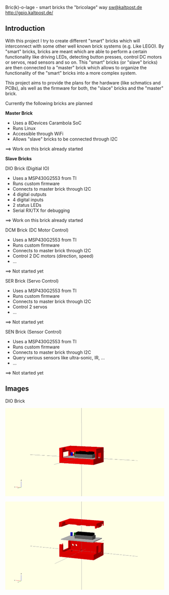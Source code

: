 Bric(k)-o-lage - smart bricks the "bricolage" way
sw@kaltpost.de
http://gpio.kaltpost.de/


Introduction
------------

With this project I try to create different "smart" bricks which will interconnect with some other well 
known brick systems (e.g. Like LEGO). By "smart" bricks, bricks are meant which are able to perform a certain 
functionality like driving LEDs, detecting button presses, control DC motors or servos, read sensors 
and so on. This "smart" bricks (or "slave" bricks) are then connected to a "master" brick which allows 
to organize the functionality of the "smart" bricks into a more complex system. 

This project aims to provide the plans for the hardware (like schmatics and  PCBs), als well as the 
firmware for both, the "slace" bricks and the "master" brick.

Currently the following bricks are planned

__Master Brick__

* Uses a 8Devices Carambola SoC
* Runs Linux
* Accessible through WiFi
* Allows "slave" bricks to be connected through I2C

==> Work on this brick already started


__Slave Bricks__

DIO Brick (Digitial IO)

* Uses a MSP430G2553 from TI
* Runs custom firmware
* Connects to master brick through I2C
* 4 digital outputs
* 4 digital inputs
* 2 status LEDs
* Serial RX/TX for debugging

==> Work on this brick already started


DCM Brick (DC Motor Control)

* Uses a MSP430G2553 from TI
* Runs custom firmware
* Connects to master brick through I2C
* Control 2 DC motors (direction, speed)
* ...

==> Not started yet


SER Brick (Servo Control)

* Uses a MSP430G2553 from TI
* Runs custom firmware
* Connects to master brick through I2C
* Control 2 servos 
* ...

==> Not started yet


SEN Brick (Sensor Control)

* Uses a MSP430G2553 from TI
* Runs custom firmware
* Connects to master brick through I2C
* Query verious sensors like ultra-sonic, IR, ... 
* ...

==> Not started yet


Images
------

DIO Brick

![DIO Brick](cad/slave_bricks/dio/export/png/dio_case.png "DIO Brick")

![DIO Brick exploded](cad/slave_bricks/dio/export/png/dio_case_exploded.png "DIO Brick exploded")
